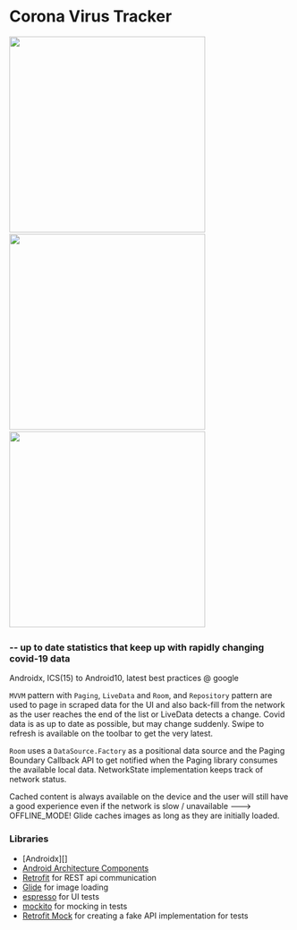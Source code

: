 # Corona Virus Tracker

 <img src="https://i.imgur.com/mqdliKA.png" height="350"/>&nbsp;&nbsp;&nbsp;&nbsp;&nbsp;&nbsp;&nbsp;&nbsp;&nbsp;
 <img src="https://i.imgur.com/gosm6Sg.png" height="350"/>&nbsp;&nbsp;&nbsp;&nbsp;&nbsp;&nbsp;&nbsp;&nbsp;&nbsp;
  <img src="https://i.imgur.com/XEMTnYu.png" height="350"/>&nbsp;&nbsp;&nbsp;&nbsp;&nbsp;&nbsp;&nbsp;&nbsp;&nbsp;

 ###   -- up to date statistics that keep up with rapidly changing covid-19 data

Androidx, ICS(15) to Android10, latest best practices @ google

`MVVM` pattern with `Paging`, `LiveData` and `Room`, and `Repository` pattern are used to page in scraped
data for the UI and also back-fill from the network as the user reaches the end of the list or
LiveData detects a change.  Covid data is as up to date as possible, but may change suddenly.
Swipe to refresh is available on the toolbar to get the very latest.

`Room` uses a `DataSource.Factory` as a positional data source and the Paging Boundary Callback
API to get notified when the Paging library consumes the available local data.  NetworkState implementation
keeps track of network status.

Cached content is always available on the device and the user will still have a good experience even if the network is slow /
unavailable ---> OFFLINE_MODE!
Glide caches images as long as they are initially loaded.


### Libraries
* [Androidx][]
* [Android Architecture Components][arch]
* [Retrofit][retrofit] for REST api communication
* [Glide][glide] for image loading
* [espresso][espresso] for UI tests
* [mockito][mockito] for mocking in tests
* [Retrofit Mock][retrofit-mock] for creating a fake API implementation for tests

[mockwebserver]: https://github.com/square/okhttp/tree/master/mockwebserver
[support-lib]: https://developer.android.com/topic/libraries/support-library/index.html
[arch]: https://developer.android.com/arch
[espresso]: https://google.github.io/android-testing-support-library/docs/espresso/
[retrofit]: http://square.github.io/retrofit
[glide]: https://github.com/bumptech/glide
[mockito]: http://site.mockito.org
[retrofit-mock]: https://github.com/square/retrofit/tree/master/retrofit-mock
